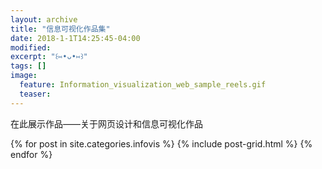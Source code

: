 ```yaml
---
layout: archive
title: "信息可视化作品集"
date: 2018-1-1T14:25:45-04:00
modified:
excerpt: "꒰⑅•ᴗ•⑅꒱"
tags: []
image: 
  feature: Information_visualization_web_sample_reels.gif
  teaser:
---
```


在此展示作品——关于网页设计和信息可视化作品


<div class="tiles">
{% for post in site.categories.infovis %}
  {% include post-grid.html %}
{% endfor %}
